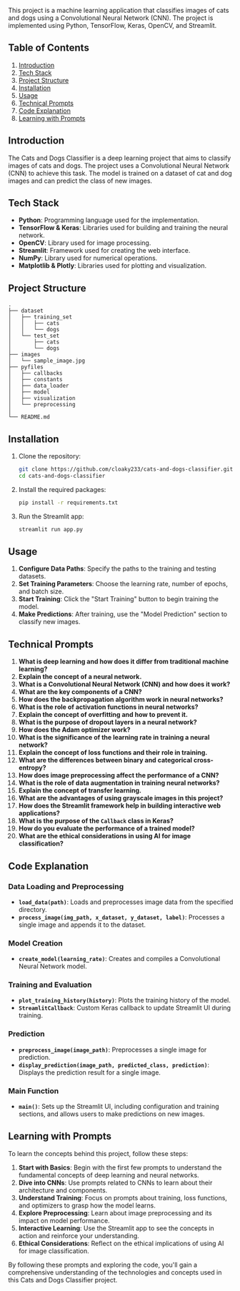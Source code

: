 This project is a machine learning application that classifies images of cats and dogs using a Convolutional Neural Network (CNN). The project is implemented using Python, TensorFlow, Keras, OpenCV, and Streamlit.

## Table of Contents
1. [Introduction](#introduction)
2. [Tech Stack](#tech-stack)
3. [Project Structure](#project-structure)
4. [Installation](#installation)
5. [Usage](#usage)
6. [Technical Prompts](#technical-prompts)
7. [Code Explanation](#code-explanation)
8. [Learning with Prompts](#learning-with-prompts)

## Introduction

The Cats and Dogs Classifier is a deep learning project that aims to classify images of cats and dogs. The project uses a Convolutional Neural Network (CNN) to achieve this task. The model is trained on a dataset of cat and dog images and can predict the class of new images.

## Tech Stack

- **Python**: Programming language used for the implementation.
- **TensorFlow & Keras**: Libraries used for building and training the neural network.
- **OpenCV**: Library used for image processing.
- **Streamlit**: Framework used for creating the web interface.
- **NumPy**: Library used for numerical operations.
- **Matplotlib & Plotly**: Libraries used for plotting and visualization.

## Project Structure

```
.
├── dataset
│   ├── training_set
│   │   ├── cats
│   │   └── dogs
│   └── test_set
│       ├── cats
│       └── dogs
├── images
│   └── sample_image.jpg
├── pyfiles
│   ├── callbacks
│   ├── constants
│   ├── data_loader
│   ├── model
│   ├── visualization
│   └── preprocessing
│
└── README.md
```

## Installation

1. Clone the repository:
   ```bash
   git clone https://github.com/cloaky233/cats-and-dogs-classifier.git
   cd cats-and-dogs-classifier
   ```

2. Install the required packages:
   ```bash
   pip install -r requirements.txt
   ```

3. Run the Streamlit app:
   ```bash
   streamlit run app.py
   ```

## Usage

1. **Configure Data Paths**: Specify the paths to the training and testing datasets.
2. **Set Training Parameters**: Choose the learning rate, number of epochs, and batch size.
3. **Start Training**: Click the "Start Training" button to begin training the model.
4. **Make Predictions**: After training, use the "Model Prediction" section to classify new images.

## Technical Prompts

1. **What is deep learning and how does it differ from traditional machine learning?**
2. **Explain the concept of a neural network.**
3. **What is a Convolutional Neural Network (CNN) and how does it work?**
4. **What are the key components of a CNN?**
5. **How does the backpropagation algorithm work in neural networks?**
6. **What is the role of activation functions in neural networks?**
7. **Explain the concept of overfitting and how to prevent it.**
8. **What is the purpose of dropout layers in a neural network?**
9. **How does the Adam optimizer work?**
10. **What is the significance of the learning rate in training a neural network?**
11. **Explain the concept of loss functions and their role in training.**
12. **What are the differences between binary and categorical cross-entropy?**
13. **How does image preprocessing affect the performance of a CNN?**
14. **What is the role of data augmentation in training neural networks?**
15. **Explain the concept of transfer learning.**
16. **What are the advantages of using grayscale images in this project?**
17. **How does the Streamlit framework help in building interactive web applications?**
18. **What is the purpose of the `Callback` class in Keras?**
19. **How do you evaluate the performance of a trained model?**
20. **What are the ethical considerations in using AI for image classification?**

## Code Explanation

### Data Loading and Preprocessing

- **`load_data(path)`**: Loads and preprocesses image data from the specified directory.
- **`process_image(img_path, x_dataset, y_dataset, label)`**: Processes a single image and appends it to the dataset.

### Model Creation

- **`create_model(learning_rate)`**: Creates and compiles a Convolutional Neural Network model.

### Training and Evaluation

- **`plot_training_history(history)`**: Plots the training history of the model.
- **`StreamlitCallback`**: Custom Keras callback to update Streamlit UI during training.

### Prediction

- **`preprocess_image(image_path)`**: Preprocesses a single image for prediction.
- **`display_prediction(image_path, predicted_class, prediction)`**: Displays the prediction result for a single image.

### Main Function

- **`main()`**: Sets up the Streamlit UI, including configuration and training sections, and allows users to make predictions on new images.

## Learning with Prompts

To learn the concepts behind this project, follow these steps:

1. **Start with Basics**: Begin with the first few prompts to understand the fundamental concepts of deep learning and neural networks.
2. **Dive into CNNs**: Use prompts related to CNNs to learn about their architecture and components.
3. **Understand Training**: Focus on prompts about training, loss functions, and optimizers to grasp how the model learns.
4. **Explore Preprocessing**: Learn about image preprocessing and its impact on model performance.
5. **Interactive Learning**: Use the Streamlit app to see the concepts in action and reinforce your understanding.
6. **Ethical Considerations**: Reflect on the ethical implications of using AI for image classification.

By following these prompts and exploring the code, you'll gain a comprehensive understanding of the technologies and concepts used in this Cats and Dogs Classifier project.
